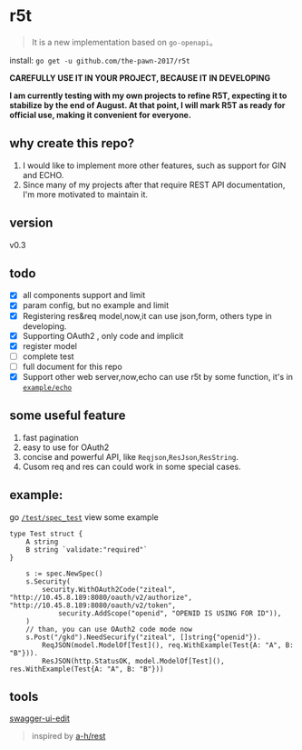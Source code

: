 # r5t

> It is a new implementation based on `go-openapi`。

install: `go get -u github.com/the-pawn-2017/r5t`

**CAREFULLY USE IT IN YOUR PROJECT, BECAUSE IT IN DEVELOPING**

**I am currently testing with my own projects to refine R5T, expecting it to stabilize by the end of August. At that point, I will mark R5T as ready for official use, making it convenient for everyone.**

## why create this repo?
1. I would like to implement more other features, such as support for GIN and ECHO.
2. Since many of my projects after that require REST API documentation, I'm more motivated to maintain it.
## version
v0.3
## todo
- [x] all components support and limit
- [x] param config, but no example and limit
- [x] Registering res&req model,now,it can use json,form, others type in developing.
- [x] Supporting OAuth2 , only code and implicit
- [x] register model
- [ ] complete test
- [ ] full document for this repo
- [x] Support other web server,now,echo can use r5t by some function, it's in [`example/echo`](./example/echo/echo.md)

## some useful feature
1. fast pagination
2. easy to use for OAuth2
3. concise and powerful API, like `Reqjson`,`ResJson`,`ResString`.
4. Cusom req and res can could work in some special cases.
## example:
go [`/test/spec_test`](/tests/spec_test.go) view some example
```golang
type Test struct {
	A string
	B string `validate:"required"`
}
```
```golang
	s := spec.NewSpec()
	s.Security(
		security.WithOAuth2Code("ziteal", "http://10.45.8.189:8080/oauth/v2/authorize", "http://10.45.8.189:8080/oauth/v2/token",
			security.AddScope("openid", "OPENID IS USING FOR ID")),
	)
	// than, you can use OAuth2 code mode now
	s.Post("/gkd").NeedSecurify("ziteal", []string{"openid"}).
		ReqJSON(model.ModelOf[Test](), req.WithExample(Test{A: "A", B: "B"})).
		ResJSON(http.StatusOK, model.ModelOf[Test](), res.WithExample(Test{A: "A", B: "B"}))
```
## tools 
[swagger-ui-edit](https://editor-next.swagger.io/)
> inspired by [a-h/rest](https://github.com/a-h/rest)